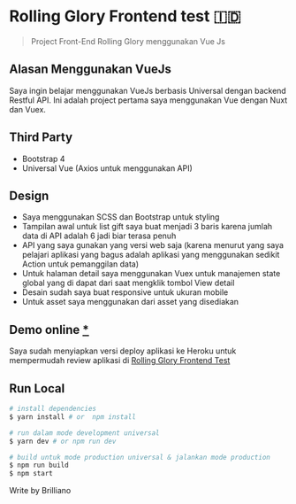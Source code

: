 # Rolling Glory Frontend test 🇮🇩

> Project Front-End Rolling Glory menggunakan Vue Js

## Alasan Menggunakan VueJs

Saya ingin belajar menggunakan VueJs berbasis Universal dengan backend Restful API. Ini adalah project pertama saya menggunakan Vue dengan Nuxt dan Vuex.

## Third Party

* Bootstrap 4
* Universal Vue (Axios untuk menggunakan API)

## Design

* Saya menggunakan SCSS dan Bootstrap untuk styling
* Tampilan awal untuk list gift saya buat menjadi 3 baris karena jumlah data di API adalah 6 jadi biar terasa penuh
* API yang saya gunakan yang versi web saja (karena menurut yang saya pelajari aplikasi yang bagus adalah aplikasi yang menggunakan sedikit Action untuk pemanggilan data)
* Untuk halaman detail saya menggunakan Vuex untuk manajemen state global yang di dapat dari saat mengklik tombol View detail
* Desain sudah saya buat responsive untuk ukuran mobile
* Untuk asset saya menggunakan dari asset yang disediakan

## Demo online [*](https://rolling-glory-fontedntest.herokuapp.com/)

Saya sudah menyiapkan versi deploy aplikasi ke Heroku untuk mempermudah review aplikasi di [Rolling Glory Frontend Test](https://rolling-glory-fontedntest.herokuapp.com/)

## Run Local

``` bash
# install dependencies
$ yarn install # or  npm install

# run dalam mode development universal
$ yarn dev # or npm run dev

# build untuk mode production universal & jalankan mode production
$ npm run build
$ npm start

```

Write by Brilliano